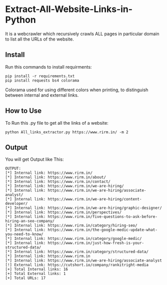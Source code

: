 # Extract-All-Website-Links-in-Python
It is a webcrawler which recursively crawls ALL pages in particular domain to list all the URLs of the website.

## Install
Run this commands to install requirments:
```
pip install -r requirements.txt
pip install requests bs4 colorama
```
Colorama used for using different colors when printing, to distinguish between internal and external links.

## How to Use
To Run this .py file to get all the links of a website:
```
python All_links_extractor.py https://www.rirm.in/ -m 2
```

## Output
You will get Output like This:
```
OUTPUT:
[*] Internal link: https://www.rirm.in/
[*] Internal link: https://www.rirm.in/about/
[*] Internal link: https://www.rirm.in/contact/
[*] Internal link: https://www.rirm.in/we-are-hiring/
[*] Internal link: https://www.rirm.in/we-are-hiring/associate-analyst/
[*] Internal link: https://www.rirm.in/we-are-hiring/content-developer/
[*] Internal link: https://www.rirm.in/we-are-hiring/graphic-designer/
[*] Internal link: https://www.rirm.in/perspectives/
[*] Internal link: https://www.rirm.in/five-questions-to-ask-before-hiring-an-seo-company/
[*] Internal link: https://www.rirm.in/category/hiring-seo/
[*] Internal link: https://www.rirm.in/the-google-medic-update-what-you-need-to-know/
[*] Internal link: https://www.rirm.in/category/google-medic/
[*] Internal link: https://www.rirm.in/just-how-fresh-is-your-structured-data/
[*] Internal link: https://www.rirm.in/category/structured-data/
[*] Internal link: https://www.rirm.in
[*] Internal link: https://www.rirm.in/we-are-hiring/associate-analyst
[!] External link: https://cutshort.io/company/rankitright-media
[+] Total Internal links: 16
[+] Total External links: 1
[+] Total URLs: 17
```
